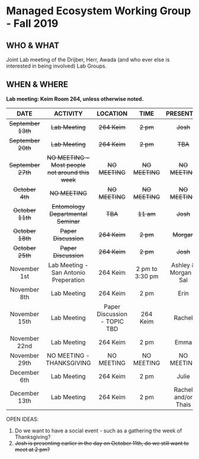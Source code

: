 # Managed Ecosystem Working Group - Fall 2019

## WHO & WHAT
Joint Lab meeting of the Drijber, Herr, Awada (and who ever else is interested in being involved) Lab Groups.

## WHEN & WHERE
__Lab meeting: Keim Room 264, unless otherwise noted.__

**DATE** | **ACTIVITY** | **LOCATION** | **TIME** | **PRESENTER**
:-----:|:-----:|:-----:|:-----:|:-----:
~~September 13th~~ | ~~Lab Meeting~~ | ~~264 Keim~~ | ~~2 pm~~ | ~~Josh~~
~~September 20th~~ | ~~Lab Meeting~~ | ~~264 Keim~~ | ~~2 pm~~ | ~~TBA~~
~~September 27th~~ | ~~NO MEETING - Most people not around this week~~ | ~~NO MEETING~~ | ~~NO MEETING~~ | ~~NO MEETING~~
~~October 4th~~ | ~~NO MEETING~~ | ~~NO MEETING~~ | ~~NO MEETING~~ | ~~NO MEETING~~
~~October 11th~~ | ~~Entomology Departmental Seminar~~ | ~~TBA~~ | ~~11 am~~ | ~~Josh~~
~~October 18th~~ | ~~Paper Discussion~~ | ~~264 Keim~~ | ~~2 pm~~ | ~~Morgan~~
~~October 25th~~ | ~~Paper Discussion~~ | ~~264 Keim~~ | ~~2 pm~~ | ~~Josh~~
November 1st | Lab Meeting - San Antonio Preperation | 264 Keim | 2 pm to 3:30 pm | Ashley & Morgan & Sal
November 8th | Lab Meeting | 264 Keim | 2 pm | Erin
November 15th | Lab Meeting | Paper Discussion - TOPIC TBD | 264 Keim | Rachel
November 22nd | Lab Meeting | 264 Keim | 2 pm | Emma
November 29th | NO MEETING - THANKSGIVING | NO MEETING | NO MEETING | NO MEETING
December 6th | Lab Meeting | 264 Keim | 2 pm | Julie
December 13th | Lab Meeting | 264 Keim | 2 pm | Rachel and/or Thais

OPEN IDEAS:

1. Do we want to have a social event - such as a gathering the week of Thanksgiving?
2. ~~Josh is presenting earlier in the day on October 11th, do we still want to meet at 2 pm?~~ 
